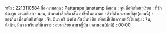 รหัส : 2213110584
ชื่อ-นามสกุล : Pattarapa janstamp
ชื่อเล่น : จูน
ชื่อที่เพื่อนๆเรียก : ที่รัก น้องจูน 
งานอดิเรก : นอน, อ่านหนังสือเรื่องสั้น
อาชีพในอนาคต : 
สิ่งที่ตัวเองชอบที่สุด(ตอนนี้) : ของกิน
เพื่อนที่สนิทที่สุด : จีน มีนา อชิ น้งนัท กัส มิ้นท์ ชิน
เพื่อนที่เป็นความหวังในกลุ่ม : จีน, น้งนัท, มีนา 
มาเรียนที่นี่เพราะ : อยากเรียนภาษาญี่ปุ่น
เวลานอน(ปกติ) : 00:00